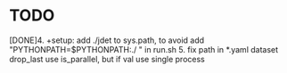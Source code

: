# TODO
[DONE]4. +setup: add ./jdet to sys.path, to avoid add "PYTHONPATH=$PYTHONPATH:./ " in run.sh
5. fix path in *.yaml
dataset drop_last use is_parallel, but if val use single process 